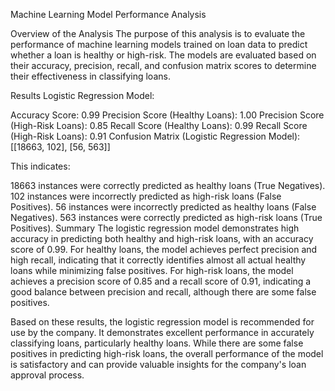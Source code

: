 Machine Learning Model Performance Analysis

Overview of the Analysis
The purpose of this analysis is to evaluate the performance of machine learning models trained on loan data to predict whether a loan is healthy or high-risk. The models are evaluated based on their accuracy, precision, recall, and confusion matrix scores to determine their effectiveness in classifying loans.

Results
Logistic Regression Model:

Accuracy Score: 0.99
Precision Score (Healthy Loans): 1.00
Precision Score (High-Risk Loans): 0.85
Recall Score (Healthy Loans): 0.99
Recall Score (High-Risk Loans): 0.91
Confusion Matrix (Logistic Regression Model): [[18663, 102], [56, 563]]

This indicates:

18663 instances were correctly predicted as healthy loans (True Negatives).
102 instances were incorrectly predicted as high-risk loans (False Positives).
56 instances were incorrectly predicted as healthy loans (False Negatives).
563 instances were correctly predicted as high-risk loans (True Positives).
Summary
The logistic regression model demonstrates high accuracy in predicting both healthy and high-risk loans, with an accuracy score of 0.99. For healthy loans, the model achieves perfect precision and high recall, indicating that it correctly identifies almost all actual healthy loans while minimizing false positives. For high-risk loans, the model achieves a precision score of 0.85 and a recall score of 0.91, indicating a good balance between precision and recall, although there are some false positives.

Based on these results, the logistic regression model is recommended for use by the company. It demonstrates excellent performance in accurately classifying loans, particularly healthy loans. While there are some false positives in predicting high-risk loans, the overall performance of the model is satisfactory and can provide valuable insights for the company's loan approval process.
